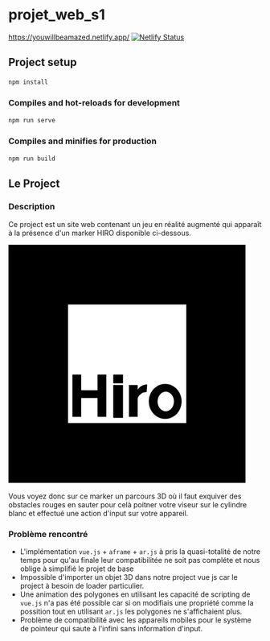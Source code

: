 # projet_web_s1

<https://youwillbeamazed.netlify.app/>
[![Netlify Status](https://api.netlify.com/api/v1/badges/b894f148-860d-48ec-a847-62c13682010c/deploy-status)](https://app.netlify.com/sites/youwillbeamazed/deploys)

## Project setup

```bash
npm install
```

### Compiles and hot-reloads for development

```bash
npm run serve
```

### Compiles and minifies for production

```bash
npm run build
```

## Le Project

### Description

Ce project est un site web contenant un jeu en réalité augmenté qui apparaît à la présence d'un marker HIRO disponible ci-dessous.

![MarkerHiroImage](Hiro_marker_ARjs.png)

Vous voyez donc sur ce marker un parcours 3D où il faut exquiver des obstacles rouges en sauter pour celà poitner votre viseur sur le cylindre blanc et effectué une action d'input sur votre appareil.

### Problème rencontré
- L'implémentation `vue.js` + `aframe` + `ar.js` à pris la quasi-totalité de notre temps pour qu'au finale leur compatibilitée ne soit pas compléte et nous oblige à simplifié le projet de base
- Impossible d'importer un objet 3D dans notre project vue js car le project à besoin de loader particulier.
- Une animation des polygones en utilisant les capacité de scripting de `vue.js`  n'a pas été possible car si on modifiais une propriété comme la possition tout en utilisant `ar.js` les polygones ne s'affichaient plus.
- Problème de compatibilité avec les appareils mobiles pour le système de pointeur qui saute à l'infini sans information d'input.
